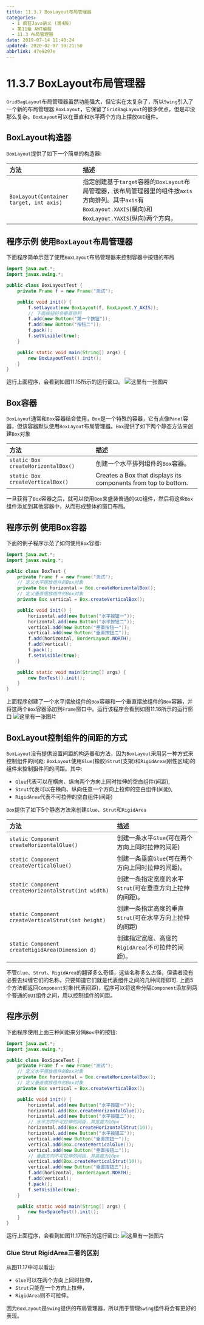```yaml
---
title: 11.3.7 BoxLayout布局管理器
categories: 
  - 1 疯狂Java讲义 (第4版)
  - 第11章 AWT编程
  - 11.3 布局管理器
date: 2019-07-14 11:40:24
updated: 2020-02-07 10:21:50
abbrlink: 47e9297e
---
```

# 11.3.7 BoxLayout布局管理器
`GridBagLayout`布局管理器虽然功能强大，但它实在太复杂了，所以`Swing`引入了一个新的布局管理器:`BoxLayout`，它保留了`GridBagLayout`的很多优点，但是却没那么复杂。`BoxLayout`可以在垂直和水平两个方向上摆放`GUI`组件。
## BoxLayout构造器
`BoxLayout`提供了如下一个简单的构造器:

|方法|描述|
|:--|:--|
|`BoxLayout(Container target, int axis)`|指定创建基于`target`容器的`BoxLayout`布局管理器，该布局管理器里的组件按`axis`方向排列。其中`axis`有`BoxLayout.XAXIS`(横向)和`BoxLayout.YAXIS`(纵向)两个方向。|

## 程序示例 使用`BoxLayout`布局管理器
下面程序简单示范了使用`BoxLayout`布局管理器来控制容器中按钮的布局
```java
import java.awt.*;
import javax.swing.*;

public class BoxLayoutTest {
    private Frame f = new Frame("测试");

    public void init() {
        f.setLayout(new BoxLayout(f, BoxLayout.Y_AXIS));
        // 下面按钮将会垂直排列
        f.add(new Button("第一个按钮"));
        f.add(new Button("按钮二"));
        f.pack();
        f.setVisible(true);
    }

    public static void main(String[] args) {
        new BoxLayoutTest().init();
    }
}
```
运行上面程序，会看到如图11.15所示的运行窗口。
![这里有一张图片](https://raw.githubusercontent.com/lanlan2017/images/master/CrazyJavaHandout/Chapter11/11.3.7/1.png)
## Box容器
`BoxLayout`通常和`Box`容器结合使用，`Box`是一个特殊的容器，它有点像`Panel`容器，但该容器默认使用`BoxLayout`布局管理器。`Box`提供了如下两个静态方法来创建`Box`对象

|方法|描述|
|:--|:--|
|`static Box createHorizontalBox()`|创建一个水平排列组件的`Box`容器。|
|`static Box createVerticalBox()`|Creates a Box that displays its components from top to bottom.|

一旦获得了`Box`容器之后，就可以使用`Box`来盛装普通的`GUI`组件，然后将这些`Box`组件添加到其他容器中，从而形成整体的窗口布局。
## 程序示例 使用Box容器
下面的例子程序示范了如何使用`Box`容器:
```java
import java.awt.*;
import javax.swing.*;

public class BoxTest {
    private Frame f = new Frame("测试");
    // 定义水平摆放组件的Box对象
    private Box horizontal = Box.createHorizontalBox();
    // 定义垂直摆放组件的Box对象
    private Box vertical = Box.createVerticalBox();

    public void init() {
        horizontal.add(new Button("水平按钮一"));
        horizontal.add(new Button("水平按钮二"));
        vertical.add(new Button("垂直按钮一"));
        vertical.add(new Button("垂直按钮二"));
        f.add(horizontal, BorderLayout.NORTH);
        f.add(vertical);
        f.pack();
        f.setVisible(true);
    }

    public static void main(String[] args) {
        new BoxTest().init();
    }
}
```
上面程序创建了一个水平摆放组件的`Box`容器和一个垂直摆放组件的`Box`容器，并将这两个`Box`容器添加到`Frame`窗口中。运行该程序会看到如图11.16所示的运行窗口
![这里有一张图片](https://raw.githubusercontent.com/lanlan2017/images/master/CrazyJavaHandout/Chapter11/11.3.7/2.png)
## BoxLayout控制组件的间距的方式
`BoxLayout`没有提供设置间距的构造器和方法，因为`BoxLayout`采用另一种方式来控制组件的间距:
`BoxLayout`使用`Glue`(橡胶)`Strut`(支架)和`RigidArea`(刚性区域)的组件来控制狙件间的间距。其中:
- `Glue`代表可以在横向、纵向两个方向上同时拉伸的空白组件(间距),
- `Strut`代表可以在横向、纵向任意一个方向上拉伸的空白组件(间距),
- `RigidArea`代表不可拉伸的空白组件(间距)

`Box`提供了如下5个静态方法来创建`Glue`、`Strut`和`RigidArea`

|方法|描述|
|:--|:--|
|`static Component createHorizontalGlue()`|创建一条水平`Glue`(可在两个方向上同时拉伸的间距)|
|`static Component createVerticalGlue()`|创建一条垂直`Glue`(可在两个方向上同时拉伸的间距)。|
|`static Component createHorizontalStrut(int width)`|创建一条指定宽度的水平`Strut`(可在垂直方向上拉伸的间距)。|
|`static Component createVerticalStrut(int height)`|创建一条指定高度的垂直`Strut`(可在水平方向上拉伸的间距)|
|`static Component createRigidArea(Dimension d)`|创建指定宽度、高度的`RigidArea`(不可拉伸的间距)。|

不管`Glue`、`Strut`、`RigidArea`的翻译多么奇怪，这些名称多么古怪，但读者没有必要去纠缠它们的名称，只要知道它们就是代表组件之间的几种间距即可.
上面5个方法都返回`Component`对象(代表间距)，程序可以将这些分隔`Component`添加到两个普通的`GUI`组件之间，用以控制组件的间距。
## 程序示例
下面程序使用上面三种间距来分隔`Box`中的按钮:
```java
import java.awt.*;
import javax.swing.*;

public class BoxSpaceTest {
    private Frame f = new Frame("测试");
    // 定义水平摆放组件的Box对象
    private Box horizontal = Box.createHorizontalBox();
    // 定义垂直摆放组件的Box对象
    private Box vertical = Box.createVerticalBox();

    public void init() {
        horizontal.add(new Button("水平按钮一"));
        horizontal.add(Box.createHorizontalGlue());
        horizontal.add(new Button("水平按钮二"));
        // 水平方向不可拉伸的间距，其宽度为10px
        horizontal.add(Box.createHorizontalStrut(10));
        horizontal.add(new Button("水平按钮三"));
        vertical.add(new Button("垂直按钮一"));
        vertical.add(Box.createVerticalGlue());
        vertical.add(new Button("垂直按钮二"));
        // 垂直方向不可拉伸的间距，其高度为10px
        vertical.add(Box.createVerticalStrut(10));
        vertical.add(new Button("垂直按钮三"));
        f.add(horizontal, BorderLayout.NORTH);
        f.add(vertical);
        f.pack();
        f.setVisible(true);
    }

    public static void main(String[] args) {
        new BoxSpaceTest().init();
    }
}
```
运行上面程序，会看到如图11.17所示的运行窗口:
![这里有一张图片](https://raw.githubusercontent.com/lanlan2017/images/master/CrazyJavaHandout/Chapter11/11.3.7/3.png)
### Glue Strut RigidArea三者的区别
从图11.17中可以看出:
- `Glue`可以在两个方向上同时拉伸，
- `Strut`只能在一个方向上拉伸，
- `RigidArea`则不可拉伸。

因为`BoxLayout`是`Swing`提供的布局管理器，所以用于管理`Swing`组件将会有更好的表现。
<!-- CrazyJavaHandout/Chapter11/11.3.7/ -->

